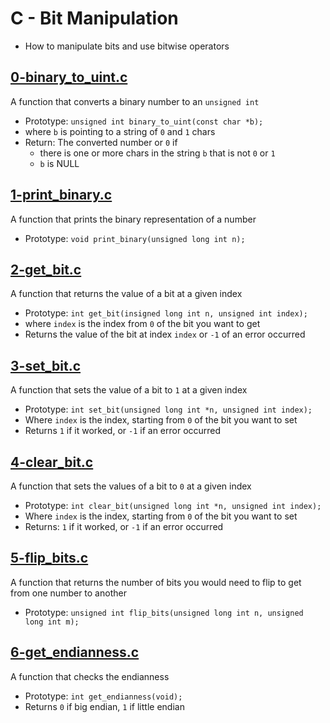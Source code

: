 # C - Bit Manipulation
  - How to manipulate bits and use bitwise operators

## [0-binary_to_uint.c](https://github.com/awinabaab/alx-low_level_programming/blob/master/0x14-bit_manipulation/0-binary_to_uint.c)
   A function that converts a binary number to an `unsigned int`
   - Prototype: `unsigned int binary_to_uint(const char *b);`
   - where `b` is pointing to a string of `0` and `1` chars
   - Return: The converted number or `0` if
     - there is one or more chars in the string `b` that is not `0` or `1`
     - `b` is NULL

## [1-print_binary.c](https://github.com/awinabaab/alx-low_level_programming/blob/master/0x14-bit_manipulation/1-print_binary.c)
   A function that prints the binary representation of a number
   - Prototype: `void print_binary(unsigned long int n);`

## [2-get_bit.c](https://github.com/awinabaab/alx-low_level_programming/blob/master/0x14-bit_manipulation/2-get_bit.c)
   A function that returns the value of a bit at a given index
   - Prototype: `int get_bit(insigned long int n, unsigned int index);`
   - where `index` is the index from `0` of the bit you want to get
   - Returns the value of the bit at index `index` or `-1` of an error occurred

## [3-set_bit.c](https://github.com/awinabaab/alx-low_level_programming/blob/master/0x14-bit_manipulation/3-set_bit.c)
   A function that sets the value of a bit to `1` at a given index
   - Prototype: `int set_bit(unsigned long int *n, unsigned int index);`
   - Where `index` is the index, starting from `0` of the bit you want to set
   - Returns `1` if it worked, or `-1` if an error occurred

## [4-clear_bit.c](https://github.com/awinabaab/alx-low_level_programming/blob/master/0x14-bit_manipulation/4-clear_bit.c)
   A function that sets the values of a bit to `0` at a given index
   - Prototype: `int clear_bit(unsigned long int *n, unsigned int index);`
   - Where `index` is the index, starting from `0` of the bit you want to set
   - Returns: `1` if it worked, or `-1` if an error occurred

## [5-flip_bits.c](https://github.com/awinabaab/alx-low_level_programming/blob/master/0x14-bit_manipulation/5-flip_bits.c)
   A function that returns the number of bits you would need to flip to get\
    from one number to another
   - Prototype: `unsigned int flip_bits(unsigned long int n, unsigned long int m);`

## [6-get_endianness.c](https://github.com/awinabaab/alx-low_level_programming/blob/master/0x14-bit_manipulation/6-get_endianness.c)
   A function that checks the endianness
   - Prototype: `int get_endianness(void);`
   - Returns `0` if big endian, `1` if little endian